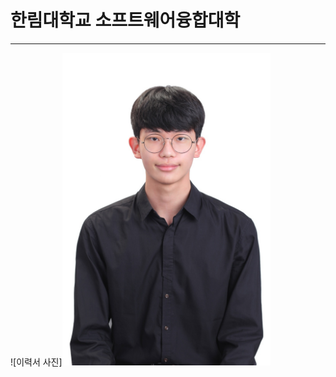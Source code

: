 # 한림대학교 소프트웨어융합대학
---
![이력서 사진]<img src=https://github.com/ehdgolgw/Resume/blob/main/KakaoTalk_20220609_210658376.jpg height=500 widht=350>
